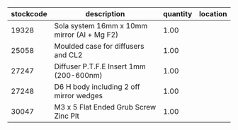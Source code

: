 |stockcode|description|quantity|location|
|---------|-----------|--------|--------|
|19328|Sola system 16mm x 10mm mirror (Al + Mg F2)|1.00||
|25058|Moulded case for diffusers and CL2|1.00||
|27247|Diffuser P.T.F.E Insert 1mm (200-600nm)|1.00||
|27248|D6 H body including 2 off mirror wedges|1.00||
|30047|M3 x 5 Flat Ended Grub Screw Zinc Plt|1.00||
